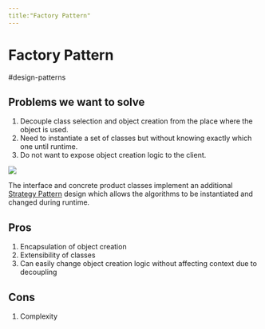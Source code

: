 ```yaml
---
title:"Factory Pattern"
---
```

# Factory Pattern
#design-patterns 

## Problems we want to solve
1. Decouple class selection and object creation from the place where the object is used.
2. Need to instantiate a set of classes but without knowing exactly which one until runtime.
3. Do not want to expose object creation logic to the client.

![](https://i.imgur.com/sHF2nj4.png)

The interface and concrete product classes implement an additional [Strategy Pattern](Notes/Strategy%20Pattern.md) design which allows the algorithms to be instantiated and changed during runtime.

## Pros
1. Encapsulation of object creation
2. Extensibility of classes
3. Can easily change object creation logic without affecting context due to decoupling

## Cons
1. Complexity
